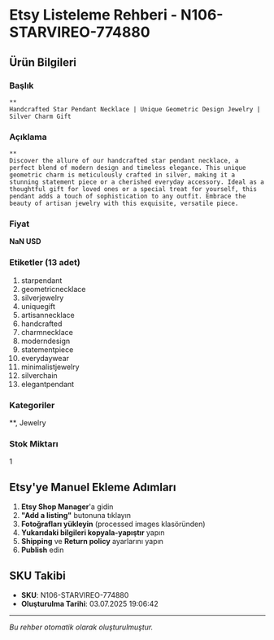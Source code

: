 # Etsy Listeleme Rehberi - N106-STARVIREO-774880

## Ürün Bilgileri

### Başlık
```
**
Handcrafted Star Pendant Necklace | Unique Geometric Design Jewelry | Silver Charm Gift
```

### Açıklama
```
**
Discover the allure of our handcrafted star pendant necklace, a perfect blend of modern design and timeless elegance. This unique geometric charm is meticulously crafted in silver, making it a stunning statement piece or a cherished everyday accessory. Ideal as a thoughtful gift for loved ones or a special treat for yourself, this pendant adds a touch of sophistication to any outfit. Embrace the beauty of artisan jewelry with this exquisite, versatile piece.
```

### Fiyat
**NaN USD**

### Etiketler (13 adet)
1. starpendant
2. geometricnecklace
3. silverjewelry
4. uniquegift
5. artisannecklace
6. handcrafted
7. charmnecklace
8. moderndesign
9. statementpiece
10. everydaywear
11. minimalistjewelry
12. silverchain
13. elegantpendant

### Kategoriler
**, Jewelry

### Stok Miktarı
1

## Etsy'ye Manuel Ekleme Adımları

1. **Etsy Shop Manager**'a gidin
2. **"Add a listing"** butonuna tıklayın
3. **Fotoğrafları yükleyin** (processed images klasöründen)
4. **Yukarıdaki bilgileri kopyala-yapıştır** yapın
5. **Shipping** ve **Return policy** ayarlarını yapın
6. **Publish** edin

## SKU Takibi
- **SKU**: N106-STARVIREO-774880
- **Oluşturulma Tarihi**: 03.07.2025 19:06:42

---
*Bu rehber otomatik olarak oluşturulmuştur.*
